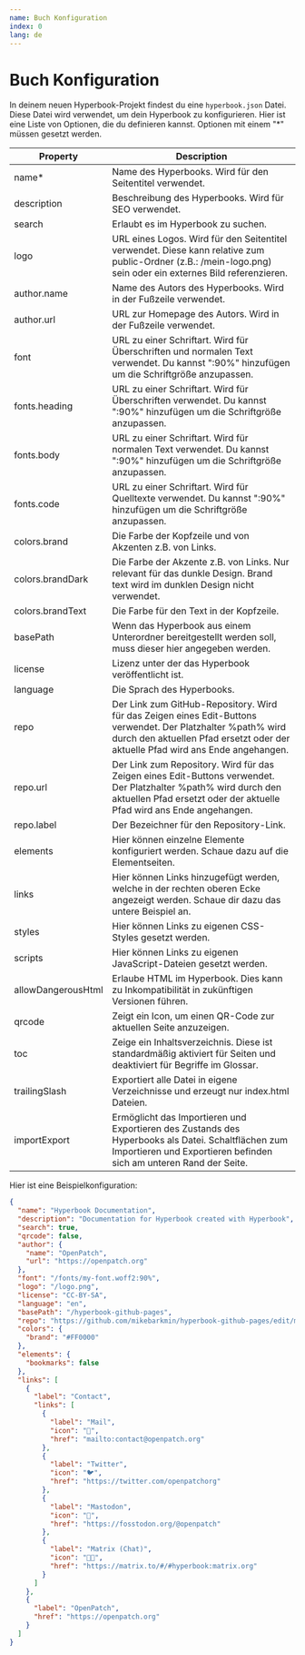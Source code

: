 ```yaml
---
name: Buch Konfiguration
index: 0
lang: de
---
```


# Buch Konfiguration

In deinem neuen Hyperbook-Projekt findest du eine `hyperbook.json` Datei. Diese
Datei wird verwendet, um dein Hyperbook zu konfigurieren. Hier ist eine Liste
von Optionen, die du definieren kannst. Optionen mit einem "\*" müssen gesetzt werden.

| Property           | Description                                                                                                                                                                                     |
| ------------------ | ----------------------------------------------------------------------------------------------------------------------------------------------------------------------------------------------- |
| name\*             | Name des Hyperbooks. Wird für den Seitentitel verwendet.                                                                                                                                        |
| description        | Beschreibung des Hyperbooks. Wird für SEO verwendet.                                                                                                                                            |
| search             | Erlaubt es im Hyperbook zu suchen.                                                                                                                                                              |
| logo               | URL eines Logos. Wird für den Seitentitel verwendet. Diese kann relative zum public-Ordner (z.B.: /mein-logo.png) sein oder ein externes Bild referenzieren.                                    |
| author.name        | Name des Autors des Hyperbooks. Wird in der Fußzeile verwendet.                                                                                                                                 |
| author.url         | URL zur Homepage des Autors. Wird in der Fußzeile verwendet.                                                                                                                                    |
| font               | URL zu einer Schriftart. Wird für Überschriften und normalen Text verwendet. Du kannst ":90%" hinzufügen um die Schriftgröße anzupassen.                                                        |
| fonts.heading      | URL zu einer Schriftart. Wird für Überschriften verwendet. Du kannst ":90%" hinzufügen um die Schriftgröße anzupassen.                                                                          |
| fonts.body         | URL zu einer Schriftart. Wird für normalen Text verwendet. Du kannst ":90%" hinzufügen um die Schriftgröße anzupassen.                                                                          |
| fonts.code         | URL zu einer Schriftart. Wird für Quelltexte verwendet. Du kannst ":90%" hinzufügen um die Schriftgröße anzupassen.                                                                             |
| colors.brand       | Die Farbe der Kopfzeile und von Akzenten z.B. von Links.                                                                                                                                        |
| colors.brandDark   | Die Farbe der Akzente z.B. von Links. Nur relevant für das dunkle Design. Brand text wird im dunklen Design nicht verwendet.                                                                    |
| colors.brandText   | Die Farbe für den Text in der Kopfzeile.                                                                                                                                                        |
| basePath           | Wenn das Hyperbook aus einem Unterordner bereitgestellt werden soll, muss dieser hier angegeben werden.                                                                                         |
| license            | Lizenz unter der das Hyperbook veröffentlicht ist.                                                                                                                                              |
| language           | Die Sprach des Hyperbooks.                                                                                                                                                                      |
| repo               | Der Link zum GitHub-Repository. Wird für das Zeigen eines Edit-Buttons verwendet. Der Platzhalter %path% wird durch den aktuellen Pfad ersetzt oder der aktuelle Pfad wird ans Ende angehangen. |
| repo.url           | Der Link zum Repository. Wird für das Zeigen eines Edit-Buttons verwendet. Der Platzhalter %path% wird durch den aktuellen Pfad ersetzt oder der aktuelle Pfad wird ans Ende angehangen.        |
| repo.label         | Der Bezeichner für den Repository-Link.                                                                                                                                                         |
| elements           | Hier können einzelne Elemente konfiguriert werden. Schaue dazu auf die Elementseiten.                                                                                                           |
| links              | Hier können Links hinzugefügt werden, welche in der rechten oberen Ecke angezeigt werden. Schaue dir dazu das untere Beispiel an.                                                               |
| styles             | Hier können Links zu eigenen CSS-Styles gesetzt werden.                                                                                                                                         |
| scripts            | Hier können Links zu eigenen JavaScript-Dateien gesetzt werden.                                                                                                                                 |
| allowDangerousHtml | Erlaube HTML im Hyperbook. Dies kann zu Inkompatibilität in zukünftigen Versionen führen.                                                                                                       |
| qrcode             | Zeigt ein Icon, um einen QR-Code zur aktuellen Seite anzuzeigen.                                                                                                                                |
| toc         | Zeige ein Inhaltsverzeichnis. Diese ist standardmäßig aktiviert für Seiten und deaktiviert für Begriffe im Glossar.                            |
| trailingSlash      | Exportiert alle Datei in eigene Verzeichnisse und erzeugt nur index.html Dateien.                                                                                                               |
| importExport       | Ermöglicht das Importieren und Exportieren des Zustands des Hyperbooks als Datei. Schaltflächen zum Importieren und Exportieren befinden sich am unteren Rand der Seite.                        |

Hier ist eine Beispielkonfiguration:

```json
{
  "name": "Hyperbook Documentation",
  "description": "Documentation for Hyperbook created with Hyperbook",
  "search": true,
  "qrcode": false,
  "author": {
    "name": "OpenPatch",
    "url": "https://openpatch.org"
  },
  "font": "/fonts/my-font.woff2:90%",
  "logo": "/logo.png",
  "license": "CC-BY-SA",
  "language": "en",
  "basePath": "/hyperbook-github-pages",
  "repo": "https://github.com/mikebarkmin/hyperbook-github-pages/edit/main",
  "colors": {
    "brand": "#FF0000"
  },
  "elements": {
    "bookmarks": false
  },
  "links": [
    {
      "label": "Contact",
      "links": [
        {
          "label": "Mail",
          "icon": "📧",
          "href": "mailto:contact@openpatch.org"
        },
        {
          "label": "Twitter",
          "icon": "🐦",
          "href": "https://twitter.com/openpatchorg"
        },
        {
          "label": "Mastodon",
          "icon": "🐘",
          "href": "https://fosstodon.org/@openpatch"
        },
        {
          "label": "Matrix (Chat)",
          "icon": "👨‍💻",
          "href": "https://matrix.to/#/#hyperbook:matrix.org"
        }
      ]
    },
    {
      "label": "OpenPatch",
      "href": "https://openpatch.org"
    }
  ]
}
```
